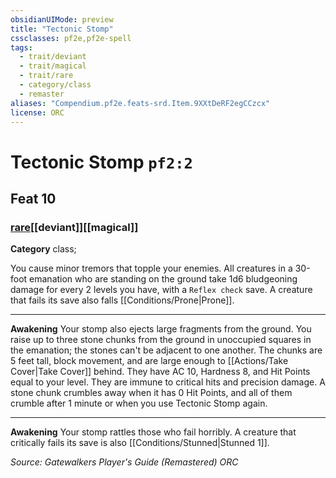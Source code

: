 ```yaml
---
obsidianUIMode: preview
title: "Tectonic Stomp"
cssclasses: pf2e,pf2e-spell
tags:
  - trait/deviant
  - trait/magical
  - trait/rare
  - category/class
  - remaster
aliases: "Compendium.pf2e.feats-srd.Item.9XXtDeRF2egCCzcx"
license: ORC
---
```

# Tectonic Stomp `pf2:2`
## Feat 10
### [rare](rare "Rare Rarity Trait")[[deviant]][[magical]]

**Category** class; 




You cause minor tremors that topple your enemies. All creatures in a 30-foot emanation who are standing on the ground take 1d6 bludgeoning damage for every 2 levels you have, with a `Reflex check` save. A creature that fails its save also falls [[Conditions/Prone|Prone]].

* * *

**Awakening** Your stomp also ejects large fragments from the ground. You raise up to three stone chunks from the ground in unoccupied squares in the emanation; the stones can't be adjacent to one another. The chunks are 5 feet tall, block movement, and are large enough to [[Actions/Take Cover|Take Cover]] behind. They have AC 10, Hardness 8, and Hit Points equal to your level. They are immune to critical hits and precision damage. A stone chunk crumbles away when it has 0 Hit Points, and all of them crumble after 1 minute or when you use Tectonic Stomp again.

* * *

**Awakening** Your stomp rattles those who fail horribly. A creature that critically fails its save is also [[Conditions/Stunned|Stunned 1]].

*Source: Gatewalkers Player's Guide (Remastered)*
*ORC*